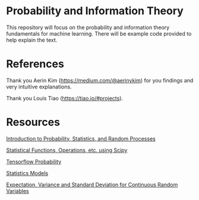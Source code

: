 # Probability and Information Theory

This repository will focus on the probability and information theory fundamentals for machine learning. There will be example code provided to help explain the text.

# References

Thank you Aerin Kim (https://medium.com/@aerinykim) for you findings and very intuitive explanations.

Thank you Louis Tiao (https://tiao.io/#projects).


# Resources

[Introduction to Probability, Statistics, and Random Processes](https://www.probabilitycourse.com/preface.php)

[Statistical Functions, Operations, etc. using Scipy](https://docs.scipy.org/doc/scipy/reference/stats.html)

[Tensorflow Probability](https://medium.com/tensorflow/introducing-tensorflow-probability-dca4c304e245)

[Statistics Models](https://github.com/statsmodels/statsmodels)

[Expectation, Variance and Standard Deviation for Continuous Random Variables](https://ocw.mit.edu/courses/mathematics/18-05-introduction-to-probability-and-statistics-spring-2014/readings/MIT18_05S14_Reading6a.pdf)
